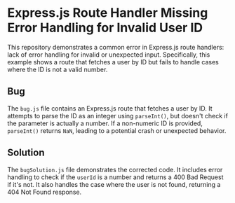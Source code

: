 # Express.js Route Handler Missing Error Handling for Invalid User ID

This repository demonstrates a common error in Express.js route handlers:  lack of error handling for invalid or unexpected input.  Specifically, this example shows a route that fetches a user by ID but fails to handle cases where the ID is not a valid number.

## Bug
The `bug.js` file contains an Express.js route that fetches a user by ID.  It attempts to parse the ID as an integer using `parseInt()`, but doesn't check if the parameter is actually a number.  If a non-numeric ID is provided, `parseInt()` returns `NaN`, leading to a potential crash or unexpected behavior.

## Solution
The `bugSolution.js` file demonstrates the corrected code. It includes error handling to check if the `userId` is a number and returns a 400 Bad Request if it's not. It also handles the case where the user is not found, returning a 404 Not Found response.